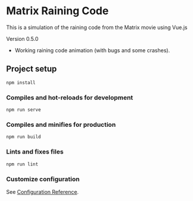 # Matrix Raining Code

This is a simulation of the raining code from the Matrix movie using Vue.js

Version 0.5.0

* Working raining code animation (with bugs and some crashes).

## Project setup
```
npm install
```

### Compiles and hot-reloads for development
```
npm run serve
```

### Compiles and minifies for production
```
npm run build
```

### Lints and fixes files
```
npm run lint
```

### Customize configuration
See [Configuration Reference](https://cli.vuejs.org/config/).
